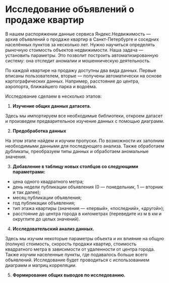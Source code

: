 # **Исследование объявлений о продаже квартир**

В нашем распоряжении данные сервиса Яндекс.Недвижимость — архив объявлений о продаже квартир в Санкт-Петербурге и соседних населённых пунктов за несколько лет. Нужно научиться определять рыночную стоимость объектов недвижимости. Наша задача — установить параметры. Это позволит построить автоматизированную систему: она отследит аномалии и мошенническую деятельность. 

По каждой квартире на продажу доступны два вида данных. Первые вписаны пользователем, вторые — получены автоматически на основе картографических данных. Например, расстояние до центра, аэропорта, ближайшего парка и водоёма. 

Исследование сделаем в несколько этапов:

1. **Изучение общих данных датасета.**

Здесь мы импортируем все необходимые библиотеки, откроем датасет и произведем предварительное изучение данных с помощью диаграмм.

2. **Предобработка данных**

На этом этапе найдем и изучим пропуски. По возможности их заполним необходимыми данными для последующего анализа. Также обработаем дубликаты, преобразуем типы данных и обработаем аномальные значения.

3. **Добавление в таблицу новых столбцов со следующими параметрами:**
 - цена одного квадратного метра;
 - день недели публикации объявления (0 — понедельник, 1 — вторник и так далее);
 - месяц публикации объявления;
 - год публикации объявления;
 - тип этажа квартиры (значения — «первый», «последний», «другой»);
 - расстояние до центра города в километрах (переведите из м в км и округлите до целых значений).
4. **Исследовательский анализ данных.**

Здесь мы изучим некоторые параметры объекта и их влияние на общую (полную) стоимость, скорость продажи квартир, стоимость квадратного метра в зависимости от удаленности от центра города. Также изучим населенные пункты, где подавалось больше всего объявлений. Исследование будет проводиться с использованием диаграмм и матриц корреляции.

5. **Формирование общих выводов по исследованию.**